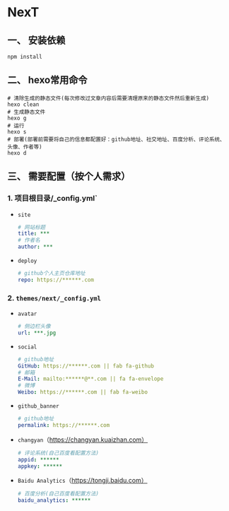 # NexT


## 一、 安装依赖

```shell
npm install
```

## 二、 hexo常用命令

```shell
# 清除生成的静态文件(每次修改过文章内容后需要清理原来的静态文件然后重新生成)
hexo clean
# 生成静态文件
hexo g
# 运行
hexo s
# 部署(部署前需要将自己的信息都配置好：github地址、社交地址、百度分析、评论系统、头像、作者等)
hexo d
```

## 三、 需要配置（按个人需求）

### 1. 项目根目录/_config.yml`

- `site`

  ```yml
  # 网站标题
  title: ***
  # 作者名
  author: ***
  ```

- `deploy`

  ```yml
  # github个人主页仓库地址
  repo: https://******.com
  ```

### 2. `themes/next/_config.yml`

- `avatar`

  ```yml
  # 侧边栏头像
  url: ***.jpg
  ```

- `social`

  ```yml
  # github地址
  GitHub: https://******.com || fab fa-github
  # 邮箱
  E-Mail: mailto:******@**.com || fa fa-envelope
  # 微博
  Weibo: https://******.com || fab fa-weibo
  ```

- `github_banner`

  ```yml
  # github地址
  permalink: https://******.com
  ```

  

- `changyan`（https://changyan.kuaizhan.com）

  ```yml
  # 评论系统(自己百度看配置方法)
  appid: ******
  appkey: ******
  ```

  

- `Baidu Analytics`（https://tongji.baidu.com）

  ```yml
  # 百度分析(自己百度看配置方法)
  baidu_analytics: ******
  ```
